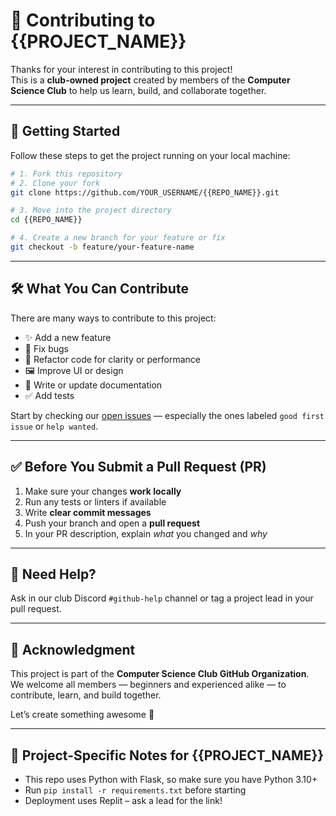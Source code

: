 # 🤝 Contributing to {{PROJECT_NAME}}

Thanks for your interest in contributing to this project!  
This is a **club-owned project** created by members of the **Computer Science Club** to help us learn, build, and collaborate together.

---

## 🚀 Getting Started

Follow these steps to get the project running on your local machine:

```bash
# 1. Fork this repository
# 2. Clone your fork
git clone https://github.com/YOUR_USERNAME/{{REPO_NAME}}.git

# 3. Move into the project directory
cd {{REPO_NAME}}

# 4. Create a new branch for your feature or fix
git checkout -b feature/your-feature-name
```

---

## 🛠 What You Can Contribute

There are many ways to contribute to this project:

- ✨ Add a new feature
- 🐛 Fix bugs
- 🧹 Refactor code for clarity or performance
- 🖼 Improve UI or design
- 📝 Write or update documentation
- ✅ Add tests

Start by checking our [open issues](../../issues) — especially the ones labeled `good first issue` or `help wanted`.

---

## ✅ Before You Submit a Pull Request (PR)

1. Make sure your changes **work locally**
2. Run any tests or linters if available
3. Write **clear commit messages**
4. Push your branch and open a **pull request**
5. In your PR description, explain *what* you changed and *why*

---

## 💬 Need Help?

Ask in our club Discord `#github-help` channel or tag a project lead in your pull request.

---

## 🙌 Acknowledgment

This project is part of the **Computer Science Club GitHub Organization**.  
We welcome all members — beginners and experienced alike — to contribute, learn, and build together.

Let’s create something awesome 💙

---

## 🧪 Project-Specific Notes for {{PROJECT_NAME}}

- This repo uses Python with Flask, so make sure you have Python 3.10+
- Run `pip install -r requirements.txt` before starting
- Deployment uses Replit – ask a lead for the link!
